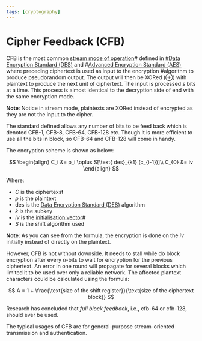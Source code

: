 ```yaml
---
tags: [cryptography]
---
```


# Cipher Feedback (CFB)

CFB is the most common [stream mode of operation](202209281239.md)# defined in
#[Data Encryption Standard (DES)](202209012203.md) and #[Advanced Encryption Standard (AES)](202209012213.md)
where preceding ciphertext is used as input to the encryption #algorithm to
produce pseudorandom output. The output will then be XORed ($\oplus$) with
plaintext to produce the next unit of ciphertext. The input is processed $s$
bits at a time. This process is almost identical to the decryption side of end
with the same encryption mode.

**Note**: Notice in stream mode, plaintexts are XORed instead of encrypted as
they are not the input to the cipher.

The standard defined allows any number of bits to be feed back which is denoted
CFB-1, CFB-8, CFB-64, CFB-128 etc. Though it is more efficient to use all the
bits in block, so CFB-64 and CFB-128 will come in handy.

The encryption scheme is shown as below:

$$
\begin{align}
C_i &= p_i \oplus S[\text{ des}_{k1} (c_{i-1})]\\
C_{0} &= iv
\end{align}
$$

Where:
- $C$ is the ciphertexst
- $p$ is the plaintext
- $\text{des}$ is the [Data Encryption Standard (DES)](202209012203.md)
  algorithm
- $k$ is the subkey
- $iv$ is the [initialisation vector](202210071133.md)#
- $S$ is the shift algorithm used

**Note**: As you can see from the formula, the encryption is done on the $iv$
initially instead of directly on the plaintext.

However, CFB is not without downside. It needs to stall while do block
encryption after every $n$-bits to wait for encryption for the previous
ciphertext. An error in one round will propagate for several blocks which
limited it to be used over only a reliable network. The affected plantext
characters could be calculated using the formula:

$$
A = 1 + \frac{\text{size of the shift register}}{\text{size of the ciphertext
block}}
$$

Research has concluded that *full block feedback*, i.e., cfb-64 or cfb-128,
should ever be used.

The typical usages of CFB are for general-purpose stream-oriented transmission
and authentication.

